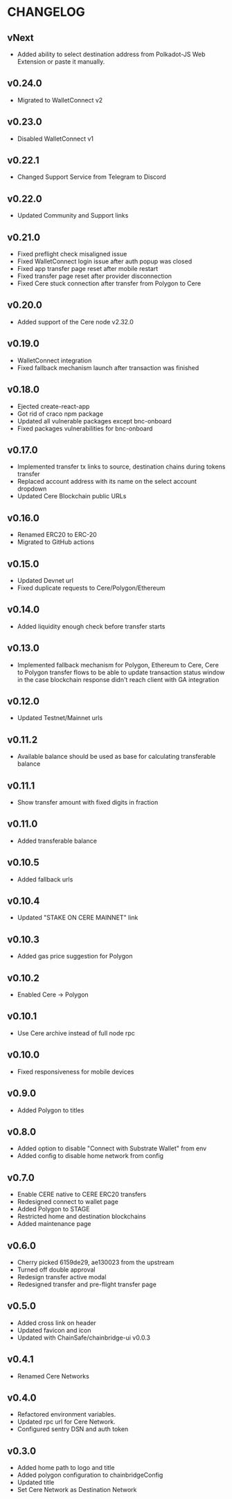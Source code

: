 # CHANGELOG

## vNext
- Added ability to select destination address from Polkadot-JS Web Extension or paste it manually.

## v0.24.0
- Migrated to WalletConnect v2

## v0.23.0
- Disabled WalletConnect v1

## v0.22.1 
- Changed Support Service from Telegram to Discord

## v0.22.0
- Updated Community and Support links

## v0.21.0
- Fixed preflight check misaligned issue
- Fixed WalletConnect login issue after auth popup was closed
- Fixed app transfer page reset after mobile restart
- Fixed transfer page reset after provider disconnection
- Fixed Cere stuck connection after transfer from Polygon to Cere

## v0.20.0

- Added support of the Cere node v2.32.0

## v0.19.0

- WalletConnect integration
- Fixed fallback mechanism launch after transaction was finished

## v0.18.0

- Ejected create-react-app
- Got rid of craco npm package
- Updated all vulnerable packages except bnc-onboard
- Fixed packages vulnerabilities for bnc-onboard

## v0.17.0

- Implemented transfer tx links to source, destination chains during tokens transfer
- Replaced account address with its name on the select account dropdown
- Updated Cere Blockchain public URLs

## v0.16.0

- Renamed ERC20 to ERC-20
- Migrated to GitHub actions

## v0.15.0

- Updated Devnet url
- Fixed duplicate requests to Cere/Polygon/Ethereum

## v0.14.0

- Added liquidity enough check before transfer starts

## v0.13.0

- Implemented fallback mechanism for Polygon, Ethereum to Cere, Cere to Polygon transfer flows to be able to update transaction status window in the case blockchain response didn't reach client with GA integration

## v0.12.0

- Updated Testnet/Mainnet urls

## v0.11.2

- Available balance should be used as base for calculating transferable balance

## v0.11.1

- Show transfer amount with fixed digits in fraction

## v0.11.0

- Added transferable balance

## v0.10.5

- Added fallback urls

## v0.10.4

- Updated "STAKE ON CERE MAINNET" link

## v0.10.3

- Added gas price suggestion for Polygon

## v0.10.2

- Enabled Cere -> Polygon

## v0.10.1

- Use Cere archive instead of full node rpc

## v0.10.0

- Fixed responsiveness for mobile devices

## v0.9.0

- Added Polygon to titles

## v0.8.0

- Added option to disable "Connect with Substrate Wallet" from env
- Added config to disable home network from config

## v0.7.0

- Enable CERE native to CERE ERC20 transfers
- Redesigned connect to wallet page
- Added Polygon to STAGE
- Restricted home and destination blockchains
- Added maintenance page

## v0.6.0

- Cherry picked 6159de29, ae130023 from the upstream
- Turned off double approval
- Redesign transfer active modal
- Redesigned transfer and pre-flight transfer page

## v0.5.0

- Added cross link on header
- Updated favicon and icon
- Updated with ChainSafe/chainbridge-ui v0.0.3

## v0.4.1

- Renamed Cere Networks

## v0.4.0

- Refactored environment variables.
- Updated rpc url for Cere Network.
- Configured sentry DSN and auth token

## v0.3.0

- Added home path to logo and title
- Added polygon configuration to chainbridgeConfig
- Updated title
- Set Cere Network as Destination Network
